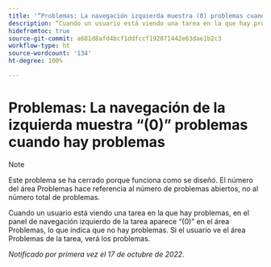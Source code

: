 ```yaml
---
title: '“Problemas: La navegación izquierda muestra (0) problemas cuando hay problemas”'
description: “Cuando un usuario está viendo una tarea en la que hay problemas, la navegación izquierda de la tarea muestra (0) en el área Problemas, lo que indica que no hay problemas. Si el usuario ve el área Problemas de la tarea, verá los problemas”.
hidefromtoc: true
source-git-commit: a681d8afd4bcf1ddfccf192871442e63dae1b2c3
workflow-type: ht
source-wordcount: '134'
ht-degree: 100%

---
```



# Problemas: La navegación de la izquierda muestra “(0)” problemas cuando hay problemas

>[!NOTE]
>
>Este problema se ha cerrado porque funciona como se diseñó. El número del área Problemas hace referencia al número de problemas abiertos, no al número total de problemas.

Cuando un usuario está viendo una tarea en la que hay problemas, en el panel de navegación izquierdo de la tarea aparece “(0)” en el área Problemas, lo que indica que no hay problemas. Si el usuario ve el área Problemas de la tarea, verá los problemas.

_Notificado por primera vez el 17 de octubre de 2022._


